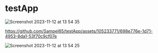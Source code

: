 # testApp
![Screenshot 2023-11-12 at 13 54 35](https://github.com/Sampel65/testApp/assets/105233771/9af078e2-33cb-4d5d-8c1a-3fe8b63787fc)




https://github.com/Sampel65/testApp/assets/105233771/698e776e-1d71-4953-8da1-53f70c9cf07e

![Screenshot 2023-11-12 at 13 54 25](https://github.com/Sampel65/testApp/assets/105233771/e98e377c-40fd-42c2-9464-52c5f17d5b0e)
